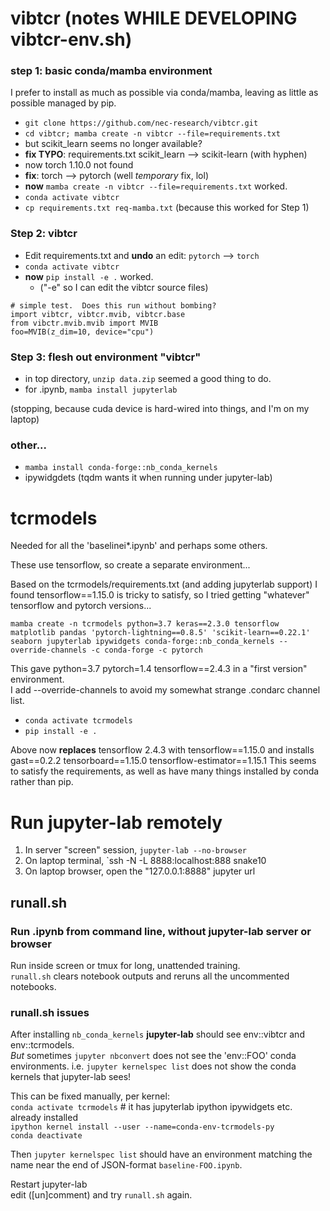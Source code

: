# vibtcr (notes WHILE DEVELOPING vibtcr-env.sh)
### step 1: basic conda/mamba environment
I prefer to install as much as possible via conda/mamba,
leaving as little as possible managed by pip.

- `git clone https://github.com/nec-research/vibtcr.git`
- `cd vibtcr; mamba create -n vibtcr --file=requirements.txt`
- but scikit\_learn seems no longer available?
- **fix TYPO**: requirements.txt scikit\_learn --> scikit-learn (with hyphen)
- now torch 1.10.0 not found
- **fix**: torch --> pytorch  (well *temporary* fix, lol)
- **now** `mamba create -n vibtcr --file=requirements.txt` worked.
- `conda activate vibtcr`
- `cp requirements.txt req-mamba.txt` (because this worked for Step 1)
### Step 2: vibtcr
- Edit requirements.txt and **undo** an edit: `pytorch` --> `torch`
- `conda activate vibtcr`
- **now** `pip install -e .` worked.
    - ("-e" so I can edit the vibtcr source files)
```
# simple test.  Does this run without bombing?
import vibtcr, vibtcr.mvib, vibtcr.base
from vibctr.mvib.mvib import MVIB
foo=MVIB(z_dim=10, device="cpu")

```
### Step 3: flesh out environment "vibtcr"
- in top directory, `unzip data.zip` seemed a good thing to do.
- for .ipynb, `mamba install jupyterlab`

(stopping, because cuda device is hard-wired into things, and I'm on my laptop)

### other...
- `mamba install conda-forge::nb_conda_kernels`
- ipywidgdets (tqdm wants it when running under jupyter-lab)

# tcrmodels
Needed for all the 'baselinei\*.ipynb' and perhaps some others.

These use tensorflow, so create a separate environment...

Based on the tcrmodels/requirements.txt (and adding jupyterlab support) I
found tensorflow==1.15.0 is tricky to satisfy, so I tried
getting "whatever" tensorflow and pytorch versions...

`mamba create -n tcrmodels python=3.7 keras==2.3.0 tensorflow matplotlib pandas 'pytorch-lightning==0.8.5' 'scikit-learn==0.22.1' seaborn jupyterlab ipywidgets conda-forge::nb_conda_kernels --override-channels -c conda-forge -c pytorch`

This gave python=3.7 pytorch=1.4 tensorflow==2.4.3 in a "first version" environment.  
I add --override-channels to avoid my somewhat strange .condarc channel list.

- `conda activate tcrmodels`
- `pip install -e .`

Above now **replaces** tensorflow 2.4.3 with tensorflow==1.15.0 and installs gast==0.2.2 tensorboard==1.15.0 tensorflow-estimator==1.15.1
This seems to satisfy the requirements, as well as have many things installed by conda rather than pip.

# Run jupyter-lab remotely
1. In server "screen" session, `jupyter-lab --no-browser`
2. On laptop terminal, `ssh -N -L 8888:localhost:888 snake10
3. On laptop browser, open the "127.0.0.1:8888" jupyter url

## runall.sh
### Run .ipynb from command line, without jupyter-lab server or browser
Run inside screen or tmux for long, unattended training.  
`runall.sh` clears notebook outputs and reruns all the uncommented notebooks.

### runall.sh issues
After installing `nb_conda_kernels` **jupyter-lab** should see env::vibtcr and env::tcrmodels.  
*But* sometimes `jupyter nbconvert` does not see the 'env::FOO' conda environments.
i.e. `jupyter kernelspec list` does not show the conda kernels that jupyter-lab sees!

This can be fixed manually, per kernel:  
`conda activate tcrmodels`  # it has jupyterlab ipython ipywidgets etc. already installed  
`ipython kernel install --user --name=conda-env-tcrmodels-py`  
`conda deactivate`

Then `jupyter kernelspec list` should have an environment matching the name near the
end of JSON-format `baseline-FOO.ipynb`.

Restart jupyter-lab  
edit ([un]comment) and try `runall.sh` again.

